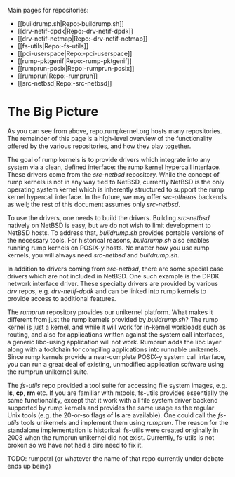 Main pages for repositories:

- [[buildrump.sh|Repo:-buildrump.sh]]
- [[drv-netif-dpdk|Repo:-drv-netif-dpdk]]
- [[drv-netif-netmap|Repo:-drv-netif-netmap]]
- [[fs-utils|Repo:-fs-utils]]
- [[pci-userspace|Repo:-pci-userspace]]
- [[rump-pktgenif|Repo:-rump-pktgenif]]
- [[rumprun-posix|Repo:-rumprun-posix]]
- [[rumprun|Repo:-rumprun]]
- [[src-netbsd|Repo:-src-netbsd]]

The Big Picture
===============

As you can see from above, repo.rumpkernel.org hosts many repositories.
The remainder of this page is a high-level overview of the functionality
offered by the various repositories, and how they play together.

The goal of rump kernels is to provide drivers which integrate into
any system via a clean, defined interface: the rump kernel hypercall
interface.  These drivers come from the _src-netbsd_ repository.
While the concept of rump kernels is not in any way tied to NetBSD,
currently NetBSD is the only operating system kernel which is inherently
structured to support the rump kernel hypercall interface.  In the future,
we may offer _src-otheros_ backends as well; the rest of this document
assumes only _src-netbsd_.

To use the drivers, one needs to build the drivers.  Building _src-netbsd_
natively on NetBSD is easy, but we do not wish to limit development
to NetBSD hosts.  To address that, _buildrump.sh_ provides portable
versions of the necessary tools.  For historical reasons, _buildrump.sh_
also enables running rump kernels on POSIX-y hosts.  No matter how you
use rump kernels, you will always need _src-netbsd_ and _buildrump.sh_.

In addition to drivers coming from _src-netbsd_, there are some special
case drivers which are not included in NetBSD.  One such example is the
DPDK network interface driver.  These specialty drivers are provided by
various _drv_ repos, e.g. _drv-netif-dpdk_ and can be linked into rump
kernels to provide access to additional features.

The _rumprun_ repository provides our unikernel platform.  What makes it
different from just the rump kernels provided by _buildrump.sh_?  The rump
kernel is just a kernel, and while it will work for in-kernel workloads
such as routing, and also for applications written against the system call
interfaces, a generic libc-using application will not work.  Rumprun adds
the libc layer along with a toolchain for compiling applications into
runnable unikernels.  Since rump kernels provide a near-complete POSIX-y
system call interface, you can run a great deal of existing, unmodified
application software using the rumprun unikernel suite.

The _fs-utils_ repo provided a tool suite for accessing file system
images, e.g. __ls__, __cp__, __rm__ etc.  If you are familiar with
mtools, fs-utils provides essentially the same functionality, except
that it work with all file system driver backend supported by rump
kernels and provides the same usage as the regular Unix tools (e.g. the
20-or-so flags of __ls__ are available).  One could call the _fs-utils_
tools unikernels and implement them using _rumprun_.  The reason for the
standalone implementation is historical: fs-utils were created originally
in 2008 when the rumprun unikernel did not exist.  Currently, fs-utils
is not broken so we have not had a dire need to fix it.

TODO: rumpctrl (or whatever the name of that repo currently
under debate ends up being)
